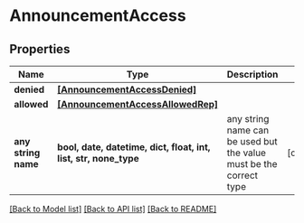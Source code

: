 # AnnouncementAccess


## Properties
Name | Type | Description | Notes
------------ | ------------- | ------------- | -------------
**denied** | [**[AnnouncementAccessDenied]**](AnnouncementAccessDenied.md) |  | 
**allowed** | [**[AnnouncementAccessAllowedRep]**](AnnouncementAccessAllowedRep.md) |  | 
**any string name** | **bool, date, datetime, dict, float, int, list, str, none_type** | any string name can be used but the value must be the correct type | [optional]

[[Back to Model list]](../README.md#documentation-for-models) [[Back to API list]](../README.md#documentation-for-api-endpoints) [[Back to README]](../README.md)


